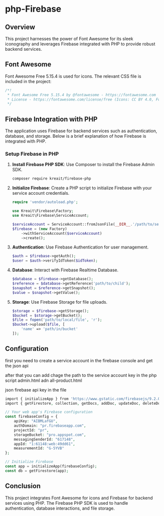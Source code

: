 # php-Firebase

## Overview
This project harnesses the power of Font Awesome for its sleek iconography and leverages Firebase integrated with PHP to provide robust backend services.

## Font Awesome
Font Awesome Free 5.15.4 is used for icons. The relevant CSS file is included in the project:

```css
/*!
 * Font Awesome Free 5.15.4 by @fontawesome - https://fontawesome.com
 * License - https://fontawesome.com/license/free (Icons: CC BY 4.0, Fonts: SIL OFL 1.1, Code: MIT License)
 */
```

## Firebase Integration with PHP
The application uses Firebase for backend services such as authentication, database, and storage. Below is a brief explanation of how Firebase is integrated with PHP.

### Setup Firebase in PHP

1. **Install Firebase PHP SDK**: Use Composer to install the Firebase Admin SDK.
    ```bash
    composer require kreait/firebase-php
    ```

2. **Initialize Firebase**: Create a PHP script to initialize Firebase with your service account credentials.
    ```php
    require 'vendor/autoload.php';

    use Kreait\Firebase\Factory;
    use Kreait\Firebase\ServiceAccount;

    $serviceAccount = ServiceAccount::fromJsonFile(__DIR__.'/path/to/serviceAccountKey.json');
    $firebase = (new Factory)
        ->withServiceAccount($serviceAccount)
        ->create();
    ```

3. **Authentication**: Use Firebase Authentication for user management.
    ```php
    $auth = $firebase->getAuth();
    $user = $auth->verifyIdToken($idToken);
    ```

4. **Database**: Interact with Firebase Realtime Database.
    ```php
    $database = $firebase->getDatabase();
    $reference = $database->getReference('path/to/child');
    $snapshot = $reference->getSnapshot();
    $value = $snapshot->getValue();
    ```

5. **Storage**: Use Firebase Storage for file uploads.
    ```php
    $storage = $firebase->getStorage();
    $bucket = $storage->getBucket();
    $file = fopen('path/to/local/file', 'r');
    $bucket->upload($file, [
        'name' => 'path/in/bucket'
    ]);
    ```

## Configuration 

first you need to create a service account in the firebase console and get the json api

after that you can add chage the path to the service account key in the php script admin.html adn all-product.html

json firebase api key in the file

```php
import { initializeApp } from 'https://www.gstatic.com/firebasejs/9.2.0/firebase-app.js';
import { getFirestore, collection, getDocs, addDoc, updateDoc, deleteDoc, doc } from 'https://www.gstatic.com/firebasejs/9.2.0/firebase-firestore.js';

// Your web app's Firebase configuration
const firebaseConfig = {
    apiKey: "AIBMLafGU",
    authDomain: "pr.firebaseapp.com",
    projectId: "pr",
    storageBucket: "pro.appspot.com",
    messagingSenderId: "617148",
    appId: "1:61148:web:49dd61",
    measurementId: "G-5YVB"
};

// Initialize Firebase
const app = initializeApp(firebaseConfig);
const db = getFirestore(app);
```

## Conclusion
This project integrates Font Awesome for icons and Firebase for backend services using PHP. The Firebase PHP SDK is used to handle authentication, database interactions, and file storage.
